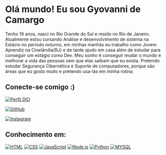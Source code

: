 # Olá mundo! Eu sou Gyovanni de Camargo
 Tenho 19 anos, nasci no Rio Grande do Sul e resido no Rio de Janeiro. Atualmente estou cursando Análise e desenvolvimento de sistema na Estácio no período noturno, em minhas manhãs eu trabalho como Jovem Aprendiz na Cinelândia(RJ) e de tarde ajudo em casa além de estudar para conseguir um estágio como Dev. Meu sonho é conseguir mudar o mundo e melhorar a vida das pessoas sem que elas saibam que eu exista. Pretendo estudar Segurança Cibernética e Suporte de computadores, porque são áreas que eu gosto muito e pretendo usa-lás em minha rotina.

 ## Conecte-se comigo :)

 [![Perfil DIO](https://img.shields.io/badge/-Meu%20Perfil%20na%20DIO-30A3DC?style=for-the-badge)](https://web.dio.me/users/gyovanni_camargoo/?tab=achievements)

 [![GitHub](https://img.shields.io/badge/GitHub-red?style=for-the-badge&logo=github&logoColor=fff)](https://github.com/gycamargo)

 [![Instagram](https://img.shields.io/badge/Instagram-FFF?style=for-the-badge&logo=Instagram&logoColor)](https://www.instagram.com/gycamarg01/)

 ## Conhecimento em:

  [![HTML](https://img.shields.io/badge/HTML5-E34F26?style=for-the-badge&logo=html5&logoColor=white)](https://developer.mozilla.org/pt-BR/docs/Web/HTML)
 [![CSS](https://img.shields.io/badge/CSS3-1572B6?style=for-the-badge&logo=css3&logoColor=white)](https://developer.mozilla.org/pt-BR/docs/Web/CSS)
 [![JavaScript](https://img.shields.io/badge/JavaScript-F7DF1E?style=for-the-badge&logo=javascript&logoColor=black)](https://developer.mozilla.org/pt-BR/docs/Web/JavaScript) 
 [![Node.js](https://img.shields.io/badge/Node.js-43853D?style=for-the-badge&logo=node.js&logoColor=white)](https://tecnoblog.net/responde/o-que-e-node-js-guia-para-iniciantes/)
 [![Python](https://img.shields.io/badge/Python-3776AB?style=for-the-badge&logo=python&logoColor=white)](https://aws.amazon.com/pt/what-is/python/)
 [![MYSQL](https://img.shields.io/badge/MySQL-00000F?style=for-the-badge&logo=mysql&logoColor=white)](https://www.hostinger.com.br/tutoriais/o-que-e-mysql)

 





